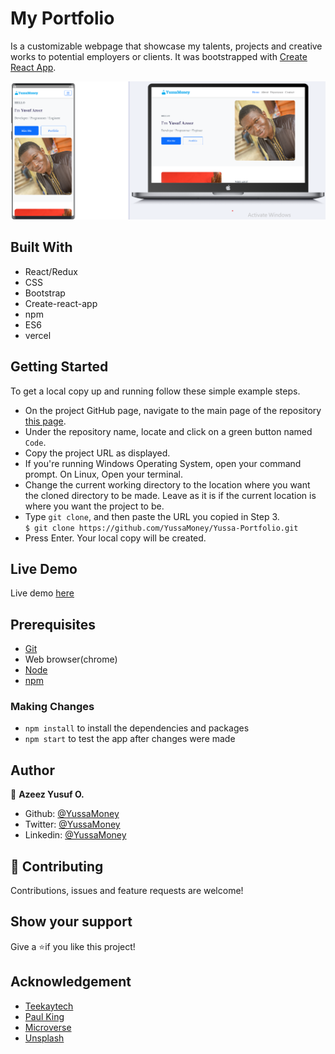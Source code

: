 # My Portfolio

Is a customizable webpage that showcase my talents, projects and creative works to potential employers or clients.
It was bootstrapped with [Create React App](https://github.com/facebook/create-react-app).

![portfolio](./src/images/portfolio.png)

## Built With

- React/Redux
- CSS
- Bootstrap
- Create-react-app
- npm
- ES6
- vercel

## Getting Started

To get a local copy up and running follow these simple example steps.

- On the project GitHub page, navigate to the main page of the repository [this page](https://github.com/YussaMoney/Yussa-Portfolio.git).
- Under the repository name, locate and click on a green button named `Code`.
- Copy the project URL as displayed.
- If you're running Windows Operating System, open your command prompt. On Linux, Open your terminal.
- Change the current working directory to the location where you want the cloned directory to be made. Leave as it is if the current location is where you want the project to be.
- Type `git clone`, and then paste the URL you copied in Step 3.<br>
  `$ git clone https://github.com/YussaMoney/Yussa-Portfolio.git`
- Press Enter. Your local copy will be created.

## Live Demo

Live demo [here](https://)

## Prerequisites

- [Git](https://gist.github.com/derhuerst/1b15ff4652a867391f03)
- Web browser(chrome)
- [Node](https://nodejs.org/en/)
- [npm](https://www.npmjs.com/get-npm)

### Making Changes

- `npm install` to install the dependencies and packages
- `npm start` to test the app after changes were made

## Author

👤 **Azeez Yusuf O.**

- Github: [@YussaMoney](https://github.com/YussaMoney)
- Twitter: [@YussaMoney](https://twitter.com/YussaMoney)
- Linkedin: [@YussaMoney](https://www.linkedin.com/in/yussamoney)

## 🤝 Contributing

Contributions, issues and feature requests are welcome!

## Show your support

Give a ⭐️if you like this project!

## Acknowledgement

- [Teekaytech](https://github.com/Teekaytech)
- [Paul King](https://paulkingportfolio.vercel.app)
- [Microverse](https://github.com/microverseinc/linters-config/tree/master/react-redux)
- [Unsplash](https://unsplash.com/)